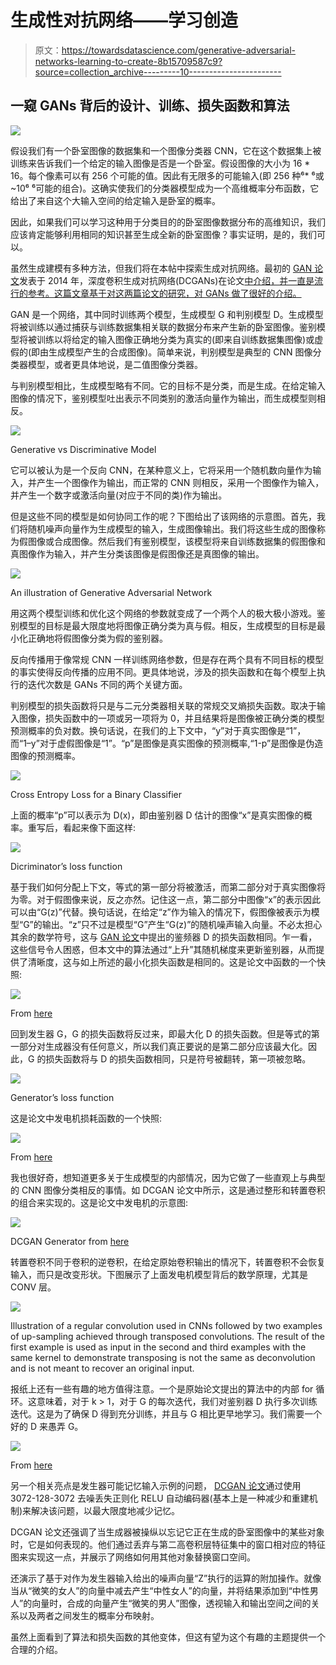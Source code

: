 # 生成性对抗网络——学习创造

> 原文：<https://towardsdatascience.com/generative-adversarial-networks-learning-to-create-8b15709587c9?source=collection_archive---------10----------------------->

## 一窥 GANs 背后的设计、训练、损失函数和算法

![](img/4f1350bf8ceb01ea4e755c73a44d3885.png)

假设我们有一个卧室图像的数据集和一个图像分类器 CNN，它在这个数据集上被训练来告诉我们一个给定的输入图像是否是一个卧室。假设图像的大小为 16 * 16。每个像素可以有 256 个可能的值。因此有无限多的可能输入(即 256 种⁶* ⁶或~10⁶ ⁶可能的组合)。这确实使我们的分类器模型成为一个高维概率分布函数，它给出了来自这个大输入空间的给定输入是卧室的概率。

因此，如果我们可以学习这种用于分类目的的卧室图像数据分布的高维知识，我们应该肯定能够利用相同的知识甚至生成全新的卧室图像？事实证明，是的，我们可以。

虽然生成建模有多种方法，但我们将在本帖中探索生成对抗网络。最初的 [GAN 论文](https://arxiv.org/pdf/1406.2661.pdf)发表于 2014 年，深度卷积生成对抗网络(DCGANs)在论文[中介绍，并一直是流行的参考。这篇文章基于对这两篇论文的研究，对 GANs 做了很好的介绍。](https://arxiv.org/pdf/1511.06434.pdf)

GAN 是一个网络，其中同时训练两个模型，生成模型 G 和判别模型 D。生成模型将被训练以通过捕获与训练数据集相关联的数据分布来产生新的卧室图像。鉴别模型将被训练以将给定的输入图像正确地分类为真实的(即来自训练数据集图像)或虚假的(即由生成模型产生的合成图像)。简单来说，判别模型是典型的 CNN 图像分类器模型，或者更具体地说，是二值图像分类器。

与判别模型相比，生成模型略有不同。它的目标不是分类，而是生成。在给定输入图像的情况下，鉴别模型吐出表示不同类别的激活向量作为输出，而生成模型则相反。

![](img/bff247ebf111ab572b3b992c92ee4d8d.png)

Generative vs Discriminative Model

它可以被认为是一个反向 CNN，在某种意义上，它将采用一个随机数向量作为输入，并产生一个图像作为输出，而正常的 CNN 则相反，采用一个图像作为输入，并产生一个数字或激活向量(对应于不同的类)作为输出。

但是这些不同的模型是如何协同工作的呢？下图给出了该网络的示意图。首先，我们将随机噪声向量作为生成模型的输入，生成图像输出。我们将这些生成的图像称为假图像或合成图像。然后我们有鉴别模型，该模型将来自训练数据集的假图像和真图像作为输入，并产生分类该图像是假图像还是真图像的输出。

![](img/c001f9f97718b42da6887ac87f6b07d6.png)

An illustration of Generative Adversarial Network

用这两个模型训练和优化这个网络的参数就变成了一个两个人的极大极小游戏。鉴别模型的目标是最大限度地将图像正确分类为真与假。相反，生成模型的目标是最小化正确地将假图像分类为假的鉴别器。

反向传播用于像常规 CNN 一样训练网络参数，但是存在两个具有不同目标的模型的事实使得反向传播的应用不同。更具体地说，涉及的损失函数和在每个模型上执行的迭代次数是 GANs 不同的两个关键方面。

判别模型的损失函数将只是与二元分类器相关联的常规交叉熵损失函数。取决于输入图像，损失函数中的一项或另一项将为 0，并且结果将是图像被正确分类的模型预测概率的负对数。换句话说，在我们的上下文中，“y”对于真实图像是“1”，而“1–y”对于虚假图像是“1”。“p”是图像是真实图像的预测概率,“1-p”是图像是伪造图像的预测概率。

![](img/03cd86e8f29657a5a1feb71c15242fd2.png)

Cross Entropy Loss for a Binary Classifier

上面的概率“p”可以表示为 D(x)，即由鉴别器 D 估计的图像“x”是真实图像的概率。重写后，看起来像下面这样:

![](img/42a39ed17e7cdea7806f50304b7a9e8d.png)

Dicriminator’s loss function

基于我们如何分配上下文，等式的第一部分将被激活，而第二部分对于真实图像将为零。对于假图像来说，反之亦然。记住这一点，第二部分中图像“x”的表示因此可以由“G(z)”代替。换句话说，在给定“z”作为输入的情况下，假图像被表示为模型“G”的输出。“z”只不过是模型“G”产生“G(z)”的随机噪声输入向量。不必太担心其余的数学符号，这与 [GAN 论文](https://arxiv.org/pdf/1406.2661.pdf)中提出的鉴频器 D 的损失函数相同。乍一看，这些信号令人困惑，但本文中的算法通过“上升”其随机梯度来更新鉴别器，从而提供了清晰度，这与如上所述的最小化损失函数是相同的。这是论文中函数的一个快照:

![](img/a33757410d54628e67b6953af0ccb141.png)

From [here](https://arxiv.org/pdf/1406.2661.pdf)

回到发生器 G，G 的损失函数将反过来，即最大化 D 的损失函数。但是等式的第一部分对生成器没有任何意义，所以我们真正要说的是第二部分应该最大化。因此，G 的损失函数将与 D 的损失函数相同，只是符号被翻转，第一项被忽略。

![](img/cbf7cc1692f405d2cfa64132549ceb8c.png)

Generator’s loss function

这是论文中发电机损耗函数的一个快照:

![](img/6e7c9609d8c12146e1593441556941a1.png)

From [here](https://arxiv.org/pdf/1406.2661.pdf)

我也很好奇，想知道更多关于生成模型的内部情况，因为它做了一些直观上与典型的 CNN 图像分类相反的事情。如 DCGAN 论文中所示，这是通过整形和转置卷积的组合来实现的。这是论文中发电机的示意图:

![](img/e0bea82ef96fcf2bd134f6937072753c.png)

DCGAN Generator from [here](https://arxiv.org/pdf/1511.06434.pdf)

转置卷积不同于卷积的逆卷积，在给定原始卷积输出的情况下，转置卷积不会恢复输入，而只是改变形状。下图展示了上面发电机模型背后的数学原理，尤其是 CONV 层。

![](img/be4d698b45209fc158f4a2cace656f35.png)

Illustration of a regular convolution used in CNNs followed by two examples of up-sampling achieved through transposed convolutions. The result of the first example is used as input in the second and third examples with the same kernel to demonstrate transposing is not the same as deconvolution and is not meant to recover an original input.

报纸上还有一些有趣的地方值得注意。一个是原始论文提出的算法中的内部 for 循环。这意味着，对于 k > 1，对于 G 的每次迭代，我们对鉴别器 D 执行多次训练迭代。这是为了确保 D 得到充分训练，并且与 G 相比更早地学习。我们需要一个好的 D 来愚弄 G。

![](img/d488a632b431f123c6a119f8652d4ccd.png)

From [here](https://arxiv.org/pdf/1406.2661.pdf)

另一个相关亮点是发生器可能记忆输入示例的问题， [DCGAN 论文](https://arxiv.org/pdf/1511.06434.pdf)通过使用 3072-128-3072 去噪丢失正则化 RELU 自动编码器(基本上是一种减少和重建机制)来解决该问题，以最大限度地减少记忆。

DCGAN 论文还强调了当生成器被操纵以忘记它正在生成的卧室图像中的某些对象时，它是如何表现的。他们通过丢弃与第二高卷积层特征集中的窗口相对应的特征图来实现这一点，并展示了网络如何用其他对象替换窗口空间。

还演示了基于对作为发生器输入给出的噪声向量“Z”执行的运算的附加操作。就像当从“微笑的女人”的向量中减去产生“中性女人”的向量，并将结果添加到“中性男人”的向量时，合成的向量产生“微笑的男人”图像，透视输入和输出空间之间的关系以及两者之间发生的概率分布映射。

虽然上面看到了算法和损失函数的其他变体，但这有望为这个有趣的主题提供一个合理的介绍。